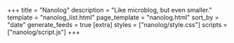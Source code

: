 +++
title = "Nanolog"
description = "Like microblog, but even smaller."
template = "nanolog_list.html"
page_template = "nanolog.html"
sort_by = "date"
generate_feeds = true
[extra]
styles = ["nanolog/style.css"]
scripts = ["nanolog/script.js"]
+++
